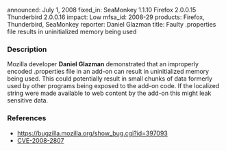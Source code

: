 announced: July 1, 2008
fixed_in: SeaMonkey 1.1.10
          Firefox 2.0.0.15
          Thunderbird 2.0.0.16
impact: Low
mfsa_id: 2008-29
products: Firefox, Thunderbird, SeaMonkey
reporter: Daniel Glazman
title: Faulty .properties file results in uninitialized memory being used

<h3>Description</h3>

<p>Mozilla developer <strong>Daniel Glazman</strong> demonstrated that
an improperly encoded .properties file in an add-on can result in
uninitialized memory being used.  This could potentially result in
small chunks of data formerly used by other programs being exposed
to the add-on code. If the localized string were made available to
web content by the add-on this might leak sensitive data.</p>

<h3>References</h3>

<ul>
  <li><a href="https://bugzilla.mozilla.org/show_bug.cgi?id=397093">https://bugzilla.mozilla.org/show_bug.cgi?id=397093</a></li>
  <li><a class="ex-ref" href="http://cve.mitre.org/cgi-bin/cvename.cgi?name=CVE-2008-2807">CVE-2008-2807</a></li>

</ul>




